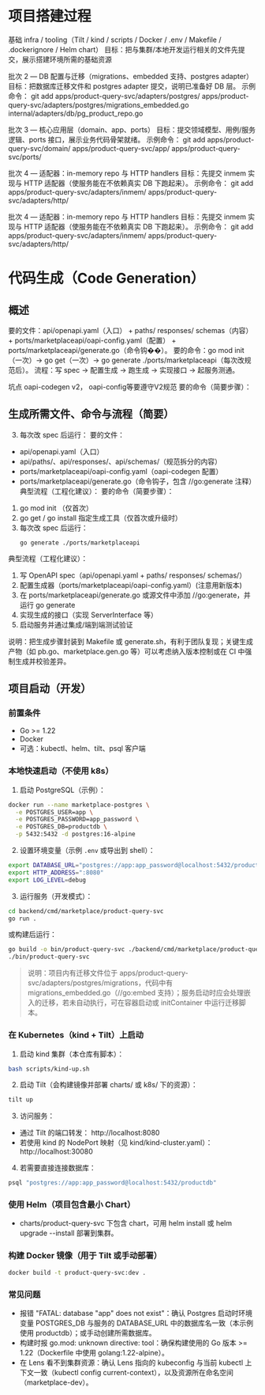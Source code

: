 # 项目搭建过程 

基础 infra / tooling（Tilt / kind / scripts / Docker / .env / Makefile / .dockerignore / Helm chart） 目标：把与集群/本地开发运行相关的文件先提交，展示搭建环境所需的基础资源

批次 2 — DB 配置与迁移（migrations、embedded 支持、postgres adapter） 目标：把数据库迁移文件和 postgres adapter 提交，说明已准备好 DB 层。 示例命令：
git add apps/product-query-svc/adapters/postgres/ apps/product-query-svc/adapters/postgres/migrations_embedded.go internal/adapters/db/pg_product_repo.go

批次 3 — 核心应用层（domain、app、ports） 目标：提交领域模型、用例/服务逻辑、ports 接口，展示业务代码骨架就绪。 示例命令：
git add apps/product-query-svc/domain/ apps/product-query-svc/app/ apps/product-query-svc/ports/

批次 4 — 适配器：in-memory repo 与 HTTP handlers 目标：先提交 inmem 实现与 HTTP 适配器（使服务能在不依赖真实 DB 下跑起来）。 示例命令：
git add apps/product-query-svc/adapters/inmem/ apps/product-query-svc/adapters/http/

批次 4 — 适配器：in-memory repo 与 HTTP handlers 目标：先提交 inmem 实现与 HTTP 适配器（使服务能在不依赖真实 DB 下跑起来）。 示例命令：
git add apps/product-query-svc/adapters/inmem/ apps/product-query-svc/adapters/http/


# 代码生成（Code Generation）

## 概述

要的文件：api/openapi.yaml（入口） + paths/ responses/ schemas（内容） + ports/marketplaceapi/oapi-config.yaml（配置） + ports/marketplaceapi/generate.go（命令钩��）。
要的命令：go mod init（一次）→ go get（一次）→ go generate ./ports/marketplaceapi（每次改规范后）。
流程：写 spec → 配置生成 → 跑生成 → 实现接口 → 起服务测通。

坑点 oapi-codegen v2， oapi-config等要遵守V2规范
要的命令（简要步骤）：
## 生成所需文件、命令与流程（简要）
3. 每次改 spec 后运行：
要的文件：
- api/openapi.yaml（入口）
- api/paths/、api/responses/、api/schemas/（规范拆分的内容）
- ports/marketplaceapi/oapi-config.yaml（oapi-codegen 配置）
- ports/marketplaceapi/generate.go（命令钩子，包含 //go:generate 注释）
典型流程（工程化建议）：
要的命令（简要步骤）：
1. go mod init （仅首次）
2. go get / go install 指定生成工具（仅首次或升级时）
3. 每次改 spec 后运行：
    ```shell
    go generate ./ports/marketplaceapi
    ```
典型流程（工程化建议）：
1. 写 OpenAPI spec（api/openapi.yaml + paths/ responses/ schemas/）
2. 配置生成器（ports/marketplaceapi/oapi-config.yaml）(注意用新版本)
3. 在 ports/marketplaceapi/generate.go 或源文件中添加 //go:generate，并运行 go generate
4. 实现生成的接口（实现 ServerInterface 等）
5. 启动服务并通过集成/端到端测试验证

说明：把生成步骤封装到 Makefile 或 generate.sh，有利于团队复现；关键生成产物（如 pb.go、marketplace.gen.go 等）可以考虑纳入版本控制或在 CI 中强制生成并校验差异。

## 项目启动（开发）

### 前置条件
- Go >= 1.22
- Docker
- 可选：kubectl、helm、tilt、psql 客户端

### 本地快速启动（不使用 k8s）
1. 启动 PostgreSQL（示例）：

```sh
docker run --name marketplace-postgres \
  -e POSTGRES_USER=app \
  -e POSTGRES_PASSWORD=app_password \
  -e POSTGRES_DB=productdb \
  -p 5432:5432 -d postgres:16-alpine
```

2. 设置环境变量（示例 `.env` 或导出到 shell）：

```sh
export DATABASE_URL="postgres://app:app_password@localhost:5432/productdb?sslmode=disable"
export HTTP_ADDRESS=":8080"
export LOG_LEVEL=debug
```

3. 运行服务（开发模式）：

```sh
cd backend/cmd/marketplace/product-query-svc
go run .
```

或构建后运行：

```sh
go build -o bin/product-query-svc ./backend/cmd/marketplace/product-query-svc
./bin/product-query-svc
```

> 说明：项目内有迁移文件位于 apps/product-query-svc/adapters/postgres/migrations，代码中有 migrations_embedded.go（//go:embed 支持）；服务启动时应会处理嵌入的迁移，若未自动执行，可在容器启动或 initContainer 中运行迁移脚本。

### 在 Kubernetes（kind + Tilt）上启动
1. 启动 kind 集群（本仓库有脚本）：

```sh
bash scripts/kind-up.sh
```

2. 启动 Tilt（会构建镜像并部署 charts/ 或 k8s/ 下的资源）：

```sh
tilt up
```

3. 访问服务：
- 通过 Tilt 的端口转发： http://localhost:8080
- 若使用 kind 的 NodePort 映射（见 kind/kind-cluster.yaml）： http://localhost:30080

4. 若需要直接连接数据库：

```sh
psql "postgres://app:app_password@localhost:5432/productdb"
```

### 使用 Helm（项目包含最小 Chart）
- charts/product-query-svc 下包含 chart，可用 helm install 或 helm upgrade --install 部署到集群。

### 构建 Docker 镜像（用于 Tilt 或手动部署）
```sh
docker build -t product-query-svc:dev .
```

### 常见问题
- 报错 "FATAL: database \"app\" does not exist"：确认 Postgres 启动时环境变量 POSTGRES_DB 与服务的 DATABASE_URL 中的数据库名一致（本示例使用 productdb）；或手动创建所需数据库。
- 构建时报 go.mod: unknown directive: tool：确保构建使用的 Go 版本 >= 1.22（Dockerfile 中使用 golang:1.22-alpine）。
- 在 Lens 看不到集群资源：确认 Lens 指向的 kubeconfig 与当前 kubectl 上下文一致（kubectl config current-context），以及资源所在命名空间（marketplace-dev）。

